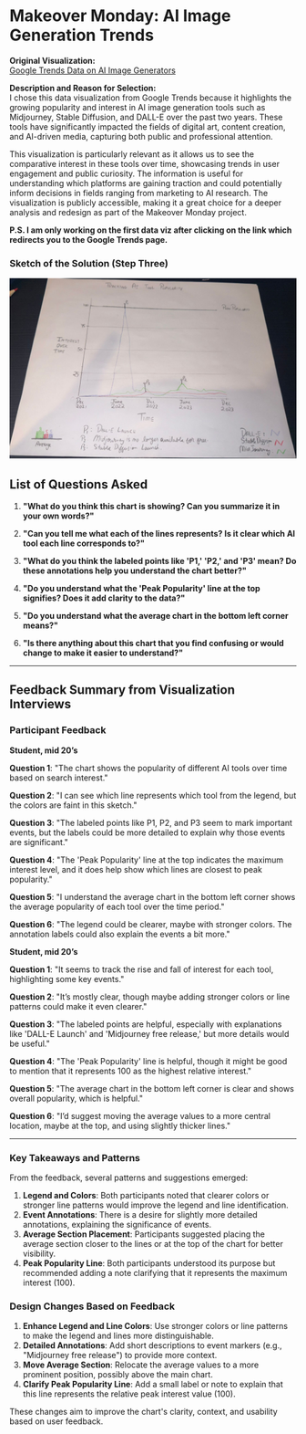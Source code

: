 # Makeover Monday: AI Image Generation Trends

**Original Visualization:**  
[Google Trends Data on AI Image Generators](https://trends.google.com/trends/explore?date=2022-01-01%202024-02-16&geo=US&q=Midjourney,Stable%20Diffusion,DALL%20E&hl=eng)

**Description and Reason for Selection:**  
I chose this data visualization from Google Trends because it highlights the growing popularity and interest in AI image generation tools such as Midjourney, Stable Diffusion, and DALL-E over the past two years. These tools have significantly impacted the fields of digital art, content creation, and AI-driven media, capturing both public and professional attention.

This visualization is particularly relevant as it allows us to see the comparative interest in these tools over time, showcasing trends in user engagement and public curiosity. The information is useful for understanding which platforms are gaining traction and could potentially inform decisions in fields ranging from marketing to AI research. The visualization is publicly accessible, making it a great choice for a deeper analysis and redesign as part of the Makeover Monday project.

**P.S. I am only working on the first data viz after clicking on the link which redirects you to the Google Trends page.**

### Sketch of the Solution (Step Three)

![Sketch of Improved Data Visualization](WhatsApp%20Image%202024-11-09%20at%209.45.49%20PM.jpeg)

## List of Questions Asked

1. **"What do you think this chart is showing? Can you summarize it in your own words?"**

2. **"Can you tell me what each of the lines represents? Is it clear which AI tool each line corresponds to?"**

3. **"What do you think the labeled points like 'P1,' 'P2,' and 'P3' mean? Do these annotations help you understand the chart better?"**

4. **"Do you understand what the 'Peak Popularity' line at the top signifies? Does it add clarity to the data?"**

5. **"Do you understand what the average chart in the bottom left corner means?"**

6. **"Is there anything about this chart that you find confusing or would change to make it easier to understand?"**

---
## Feedback Summary from Visualization Interviews

### Participant Feedback

**Student, mid 20’s**

**Question 1**: "The chart shows the popularity of different AI tools over time based on search interest."

**Question 2**: "I can see which line represents which tool from the legend, but the colors are faint in this sketch."

**Question 3**: "The labeled points like P1, P2, and P3 seem to mark important events, but the labels could be more detailed to explain why those events are significant."

**Question 4**: "The 'Peak Popularity' line at the top indicates the maximum interest level, and it does help show which lines are closest to peak popularity."

**Question 5**: "I understand the average chart in the bottom left corner shows the average popularity of each tool over the time period."

**Question 6**: "The legend could be clearer, maybe with stronger colors. The annotation labels could also explain the events a bit more."

**Student, mid 20’s**

**Question 1**: "It seems to track the rise and fall of interest for each tool, highlighting some key events."

**Question 2**: "It’s mostly clear, though maybe adding stronger colors or line patterns could make it even clearer."

**Question 3**: "The labeled points are helpful, especially with explanations like 'DALL-E Launch' and 'Midjourney free release,' but more details would be useful."

**Question 4**: "The 'Peak Popularity' line is helpful, though it might be good to mention that it represents 100 as the highest relative interest."

**Question 5**: "The average chart in the bottom left corner is clear and shows overall popularity, which is helpful."

**Question 6**: "I’d suggest moving the average values to a more central location, maybe at the top, and using slightly thicker lines."

---

### Key Takeaways and Patterns

From the feedback, several patterns and suggestions emerged:
1. **Legend and Colors**: Both participants noted that clearer colors or stronger line patterns would improve the legend and line identification.
2. **Event Annotations**: There is a desire for slightly more detailed annotations, explaining the significance of events.
3. **Average Section Placement**: Participants suggested placing the average section closer to the lines or at the top of the chart for better visibility.
4. **Peak Popularity Line**: Both participants understood its purpose but recommended adding a note clarifying that it represents the maximum interest (100).

### Design Changes Based on Feedback

1. **Enhance Legend and Line Colors**: Use stronger colors or line patterns to make the legend and lines more distinguishable.
2. **Detailed Annotations**: Add short descriptions to event markers (e.g., "Midjourney free release") to provide more context.
3. **Move Average Section**: Relocate the average values to a more prominent position, possibly above the main chart.
4. **Clarify Peak Popularity Line**: Add a small label or note to explain that this line represents the relative peak interest value (100).

These changes aim to improve the chart's clarity, context, and usability based on user feedback.
